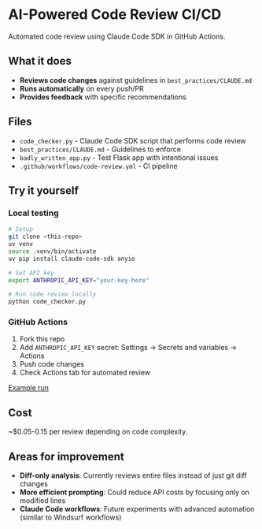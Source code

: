 # AI-Powered Code Review CI/CD

Automated code review using Claude Code SDK in GitHub Actions.

## What it does

- **Reviews code changes** against guidelines in `best_practices/CLAUDE.md`
- **Runs automatically** on every push/PR
- **Provides feedback** with specific recommendations

## Files

- `code_checker.py` - Claude Code SDK script that performs code review
- `best_practices/CLAUDE.md` - Guidelines to enforce
- `badly_written_app.py` - Test Flask app with intentional issues
- `.github/workflows/code-review.yml` - CI pipeline

## Try it yourself

### Local testing
```bash
# Setup
git clone <this-repo>
uv venv
source .venv/bin/activate
uv pip install claude-code-sdk anyio

# Set API key
export ANTHROPIC_API_KEY="your-key-here"

# Run code review locally
python code_checker.py
```

### GitHub Actions
1. Fork this repo
2. Add `ANTHROPIC_API_KEY` secret: Settings → Secrets and variables → Actions
3. Push code changes
4. Check Actions tab for automated review

[Example run](https://github.com/taylor-curran/cicd-test/actions/runs/16243118813/job/45862111982)

## Cost
~$0.05-0.15 per review depending on code complexity.

## Areas for improvement
- **Diff-only analysis**: Currently reviews entire files instead of just git diff changes
- **More efficient prompting**: Could reduce API costs by focusing only on modified lines
- **Claude Code workflows**: Future experiments with advanced automation (similar to Windsurf workflows)